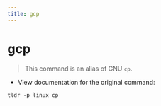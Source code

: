 ```yaml
---
title: gcp
---
```

# gcp

> This command is an alias of GNU `cp`.

- View documentation for the original command:

`tldr -p linux cp`
